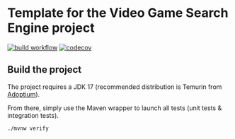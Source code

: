 # Template for the Video Game Search Engine project

[![build workflow](https://github.com/lemytranepita/video_game_search_engine/actions/workflows/build.yml/badge.svg)](https://github.com/lemytranepita/video_game_search_engine/actions)
[![codecov](https://codecov.io/gh/lemytranepita/video_game_search_engine/branch/main/graph/badge.svg)](https://codecov.io/gh/lemytranepita/video_game_search_engine)

## Build the project

The project requires a JDK 17 (recommended distribution is Temurin from [Adoptium](https://adoptium.net/)).

From there, simply use the Maven wrapper to launch all tests (unit tests & integration tests).

`./mvnw verify`
